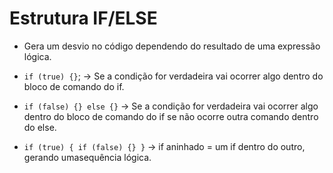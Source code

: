# Estrutura IF/ELSE

* Gera um desvio no código dependendo do resultado de uma expressão lógica.

* `if (true) {}`;
-> Se a condição for verdadeira vai ocorrer algo dentro do bloco de comando do if.

* `if (false) {} else {}`
-> Se a condição for verdadeira vai ocorrer algo dentro do bloco de comando do if se não ocorre outra comando dentro do else.

* `if (true) { if (false) {} }`
-> if aninhado = um if dentro do outro, gerando umasequência lógica.